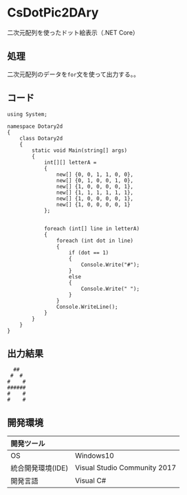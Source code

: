 # CsDotPic2DAry
二次元配列を使ったドット絵表示（.NET Core）

## 処理
二次元配列のデータを`for`文を使って出力する。。

## コード
```
using System;

namespace Dotary2d
{
    class Dotary2d
    {
        static void Main(string[] args)
        {
            int[][] letterA = 
            {
                new[] {0, 0, 1, 1, 0, 0},
                new[] {0, 1, 0, 0, 1, 0},
                new[] {1, 0, 0, 0, 0, 1},
                new[] {1, 1, 1, 1, 1, 1},
                new[] {1, 0, 0, 0, 0, 1},
                new[] {1, 0, 0, 0, 0, 1}
            };


            foreach (int[] line in letterA)
            {
                foreach (int dot in line)
                {
                    if (dot == 1)
                    {
                        Console.Write("#");
                    }
                    else
                    {
                        Console.Write(" ");
                    }
                }
                Console.WriteLine();
            }
        }
    }
}
```

## 出力結果  
```
  ##
 #  #
#    #
######
#    #
#    #
```
  
## 開発環境
| 開発ツール |  |
|:-|:-|
| OS | Windows10 |
| 統合開発環境(IDE) | Visual Studio Community 2017 |
| 開発言語 | Visual C# |

